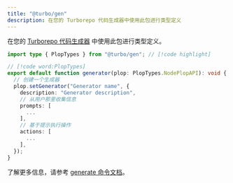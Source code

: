 ```yaml
---
title: "@turbo/gen"
description: 在您的 Turborepo 代码生成器中使用此包进行类型定义
---
```




在您的 [Turborepo 代码生成器](/api-reference/commands/generate) 中使用此包进行类型定义。

```ts title="./turbo/generators/my-generator.ts"
import type { PlopTypes } from "@turbo/gen"; // [!code highlight]

// [!code word:PlopTypes]
export default function generator(plop: PlopTypes.NodePlopAPI): void {
  // 创建一个生成器
  plop.setGenerator("Generator name", {
    description: "Generator description",
    // 从用户那里收集信息
    prompts: [
      ...
    ],
    // 基于提示执行操作
    actions: [
      ...
    ],
  });
}
```

了解更多信息，请参考 [generate 命令文档](/api-reference/commands/generate)。
